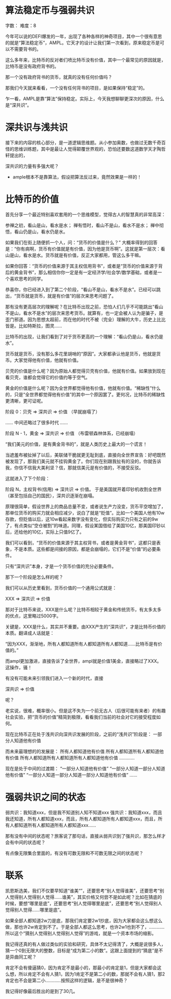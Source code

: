 # 算法稳定币与强弱共识

字数：
难度：8

今年可以说的DEFI爆发的一年，出现了各种各样的神奇项目，其中一个很有意思的就是“算法稳定币”，AMPL。它天才的设计让我们第一次看到，原来稳定币是可以不需要背书的。

这么多年来，比特币的反对者们喷比特币没有价值，其中一个最常见的原因就是，比特币是没有政府背书的。

那一个没有政府背书的货币，就真的没有任何价值吗？

那我们今天就来看看，一个没有任何背书的项目，是如果保持“稳定”的。

乍一看，AMPL是靠“算法”保持稳定。实际上，今天我想聊聊更深次的原因，什么是“深共识”。

# 深共识与浅共识
接下来的内容的核心部分，是一道逻辑思维题。从小参加奥数，也做过无数千奇百怪的思维训练题，其中是最让人觉得颠覆世界观的，恐怕还要数这道数学天才陶哲轩提出的，



深共识的力量有多强大呢？
- ample根本不是靠算法，假设把算法反过来，竟然效果是一样的！


# 比特币的价值
首先分享一个最近特别喜欢套用的一个思维模型，觉得古人的智慧真的非常高深：

参禅之初，看山是山，看水是水；
禅有悟时，看山不是山，看水不是水；
禅中彻悟，看山仍是山，看水仍是水。

如果我们在街上随便抓一个人，问：“货币的价值是什么？” 大概率得到的回答是：“你有病啊，货币有价值就是有价值，因为他是货币啊”。这就是第一层次：看山是山，看水是水。货币就是有价值，反正大家都用，管这么多干嘛。

如果你回答：“货币的价值来源于其主权信用背书”，或者是“货币的价值来源于背后的黄金背书”，那么相信你你一定是有一定经济学/社会学/数学基础，或者是一个喜欢思考的同学。

恭喜你，你已经进入到了第二个阶段，“看山不是山，看水不是水”。已经可以跳出，“货币就是货币，就是有价值”的层次来思考问题了。

那有没有更高层次的理解呢？在比特币出现之前，恐怕人们几乎不可能跳出“看山不是山，看水不是水”的层次来思考货币。就算有，也一定会被人认为是骗子，是歪门邪道。因为思想太超前，而在他的时代不被（完全）理解的大牛，历史上比比皆是。比如特斯拉，图灵……

比特币的出现，让我们看到了对于货币更高的一个理解：“看山仍是山，看水仍是水”。

货币就是货币，没有那么多花里胡哨的“原因”。大家都承认他是货币，他就是货币。大家觉得他有价值，他就有价值。

贝壳的价值是什么呢？因为原始人都觉得贝壳有价值，他就有价值。如果放到现在看贝壳，谁都会觉得它的价值约等于空气。

黄金的价值是什么呢？因为全世界都觉得他有价值，他就有价值。“稀缺性”什么的，只是“全世界都觉得他有价值”的其中一个原因罢了。更何况，比特币的稀缺性更清晰，更可证呢。



阶段 0：贝壳 => 深共识 => 价值 （早就崩塌了）

…… 中间还略过了很多时代 ……

阶段 N - 1，黄金 => 深共识 => 价值 （布雷顿森林体系，已经崩塌）

“我们美元的价值，是有黄金背书的”，就是人类历史上最大的一个谎言！

当遮羞布被扯掉了以后，美联储干脆就更无耻到底，直接向全世界宣告：好吧既然被发现了，那我们美元就不挂钩黄金了。你们现在别跟我扯有的没的，你就告诉我，你信不信我大美利坚？信，那就信美元是有价值的，不接受反驳。

这就进入了下个阶段：

阶段 N，主权背书(信用) => 深共识 => 价值。 于是美国就开着印钞机收割全世界（甚至包括自己的国民），深共识逐渐在崩塌。

原理很简单，假设世界上的商品总量不变，或者说生产力没变，货币平空增加了，那单位货币的购买力就会相应减少，说白了就是“贬值”。比如一个美国人他有10w存款，但贬值以后，这10w看起来数字没有变化，但实际购买力只有之前的9w了，有点类似“空仓被割”的味道。同理，假设某国借给了美国10亿，那美国印钞以后，还给他的10亿，实际上只值9亿了。

我们可以看到，“货币的价值来源于其主权背书，或者是黄金背书”，这都只是表象，不是本质。这些都是间接的原因，都是会崩塌的，它们不是“价值”的必要条件。

只有“深共识”本身，才是一个货币价值的充分必要条件。

那下一个阶段是怎么样的呢？

我们可以从历史里看到，货币价值的一个通用公式就是：

XXX => 深共识 => 价值

那对于比特币来说，XXX是什么呢？比特币相较于黄金和传统货币，有太多太多的优点，这里略过5000字。

关键是，XXX是什么，其实并不重要。由XXX产生的“深共识”，才是比特币价值的本质。翻译成人话就是：

“因为XXX，渐渐地，所有人都知道所有人都知道所有人都知道……比特币是有价值的。”

而ampl更加激进，直接告诉了全世界，ampl就是价值1美金，直接略过了XXX。这操作，骚！

有没有可能未来引领我们进入一个新的时代，直接 

深共识 => 价值

呢？

老实说，很难，概率很小。但是这不失为一个前无古人（后很可能有来者）的有趣社会实验，把“货币的价值”精简到极限，看看我们当前的社会对它的接受程度如何。




现在比特币正在处于浅共识向深共识发展的阶段，之前的“浅共识”阶段是：
一部分人知道他有价值

而未来最理想的的发展是：
所有人都知道他有价值
所有人都知道所有人都知道他有价值
所有人都知道所有人都知道所有人都知道他有价值
…………

现在是处于中间的过渡期：
“一部分人知道他有价值”
“一部分人知道一部分人知道他有价值”
“一部分人知道一部分人知道一部分人知道他有价值”
……



# 强弱共识之间的状态
弱共识：我知道xxx，但是我不知道别人知不知道xxx
强共识：我知道xxx，而且我还知道，所有人都知道xxx，而且，所有人都知道所有人都知道xxx，而且，所有人都知道所有人都知道所有人都知道xxx……

那有没有中间的状态呢？旅客说了那句话，直接从弱共识到了强共识，那怎么样才会有中间的状态呢？

有点像无限集合里面的，有没有可数无限和不可数无限之间的状态呢？


# 联系
凯恩斯选美，我们不仅要早知道“谁美“”，还要思考“别人觉得谁美”，还要思考“别人觉得别人觉得别人觉得……谁美”，其实价格又何尝不是如此呢？比如在猜底的时候，要想“哪里是底”，还要思考“别人觉得哪里是底”，还要思考“别人觉得别人觉得别人觉得……哪里是底”。

如果全部人都知道2w刀是底，那我们肯定要2w1抄底，因为大家都会这么想这么做，那也许2w肯定到不了。于是全部人都这么思考，也许2w1也到不了，…………所以这个“猜别人觉得别人觉得别人觉得”的游戏，就是一个资本市场的缩影。

我记得还真的有人做过类似的实验和研究，具体不太记得清了，大概是说很多人，猜一个0到无限大的整数，目标是“成为第二小的数”。这跟上面提到的“猜底”是不是异曲同工呢？

肯定不会有傻逼猜0，因为肯定不是最小的，那最小的肯定是1，但是大家都会这么想，所以肯定不会有人猜1，因为1肯定不是第二小的数，那就不会有人猜1，那2肯定也不会是第二小…………按照这样的逻辑，是不是很神奇？

我记得好像最后胜出的是到了30几。